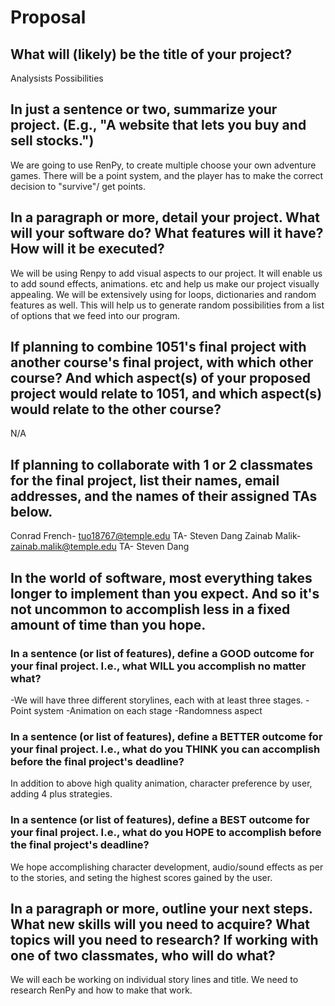 # Proposal

## What will (likely) be the title of your project?

Analysists Possibilities 

## In just a sentence or two, summarize your project. (E.g., "A website that lets you buy and sell stocks.")

We are going to use RenPy, to create multiple choose your own adventure games. There will be a point system, and the player has to make the correct decision to "survive"/ get points. 

## In a paragraph or more, detail your project. What will your software do? What features will it have? How will it be executed?

We will be using Renpy to add visual aspects to our project. It will enable us to add sound effects, animations. etc and help us make our project visually appealing. We will be extensively using for loops, dictionaries and random features as well. This will help us to generate random possibilities from a list of options that we feed into our program.

## If planning to combine 1051's final project with another course's final project, with which other course? And which aspect(s) of your proposed project would relate to 1051, and which aspect(s) would relate to the other course?

N/A

## If planning to collaborate with 1 or 2 classmates for the final project, list their names, email addresses, and the names of their assigned TAs below.

Conrad French- tuo18767@temple.edu TA- Steven Dang 
Zainab Malik- zainab.malik@temple.edu TA- Steven Dang

## In the world of software, most everything takes longer to implement than you expect. And so it's not uncommon to accomplish less in a fixed amount of time than you hope.

### In a sentence (or list of features), define a GOOD outcome for your final project. I.e., what WILL you accomplish no matter what?

-We will have three different storylines, each with at least three stages.
-Point system
-Animation on each stage
-Randomness aspect

### In a sentence (or list of features), define a BETTER outcome for your final project. I.e., what do you THINK you can accomplish before the final project's deadline?

In addition to above high quality animation, character preference by user, adding 4 plus strategies. 

### In a sentence (or list of features), define a BEST outcome for your final project. I.e., what do you HOPE to accomplish before the final project's deadline?

We hope accomplishing character development, audio/sound effects as per to the stories, and seting the highest scores gained by the user. 

## In a paragraph or more, outline your next steps. What new skills will you need to acquire? What topics will you need to research? If working with one of two classmates, who will do what?

We will each be working on individual story lines and title. We need to research RenPy and how to make that work.
